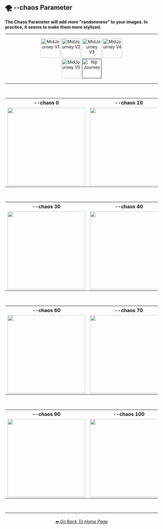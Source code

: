 <h2>🌪 --chaos Parameter</h2>
<b>The Chaos Parameter will add more "randomness" to your images. In practice, it seems to make them more stylized.</b>
<br>

<hr><!--------------->

<div align="center">

[<img src="F://GitHubRepo/MidJourney-Styles-and-Keywords-Reference/Images/Repo_Parts/Buttons/Version_Buttons/button_version_V1_inactive.webp?raw=true" alt="MidJourney V1" height="64" />](F://GitHubRepo/MidJourney-Styles-and-Keywords-Reference/Pages/MJ_V1/Comparison_Pages/Parameters/Chaos_Comparison.md)
[<img src="F://GitHubRepo/MidJourney-Styles-and-Keywords-Reference/Images/Repo_Parts/Buttons/Version_Buttons/button_version_V2_inactive.webp?raw=true" alt="MidJourney V2" height="64" />](F://GitHubRepo/MidJourney-Styles-and-Keywords-Reference/Pages/MJ_V2/Comparison_Pages/Parameters/Chaos_Comparison.md)
[<img src="F://GitHubRepo/MidJourney-Styles-and-Keywords-Reference/Images/Repo_Parts/Buttons/Version_Buttons/button_version_V3_inactive.webp?raw=true" alt="MidJourney V3" height="64" />](F://GitHubRepo/MidJourney-Styles-and-Keywords-Reference/Pages/MJ_V3/Comparison_Pages/Parameters/Chaos_Comparison.md)
[<img src="F://GitHubRepo/MidJourney-Styles-and-Keywords-Reference/Images/Repo_Parts/Buttons/Version_Buttons/button_version_V4_inactive.webp?raw=true" alt="MidJourney V4" height="64" />](F://GitHubRepo/MidJourney-Styles-and-Keywords-Reference/Pages/MJ_V4/Comparison_Pages/Parameters/Chaos_Comparison/Chaos_Comparison.md)
<br>
[<img src="F://GitHubRepo/MidJourney-Styles-and-Keywords-Reference/Images/Repo_Parts/Buttons/Version_Buttons/button_version_V5_Alpha_inactive_half.webp?raw=true" alt="MidJourney V5" height="64" />](F://GitHubRepo/MidJourney-Styles-and-Keywords-Reference/Pages/MJ_V5/Comparison_Pages/Parameters/Chaos_Comparison.md)
[<img src="F://GitHubRepo/MidJourney-Styles-and-Keywords-Reference/Images/Repo_Parts/Buttons/Version_Buttons/button_version_niji_active_half.webp?raw=true" alt="Niji Journey" height="64" />]()

</div>

<hr>
<br>

<div align="center">

<table>
	<tr align=center valign=middle>
		<th>--chaos 0</th>
		<th>--chaos 10</th>
		<th>--chaos 20</th>
	</tr>
	<tr align=center valign=middle>
		<td>
			<img src="F://GitHubRepo/MidJourney-Styles-and-Keywords-Reference/Images/Niji_Journey/Niji_V4/Comparison_Page_Images/Chaos_Comparison/Anime_chaos_0.webp?raw=true" width="256" />
		</td>
		<td>
			<img src="F://GitHubRepo/MidJourney-Styles-and-Keywords-Reference/Images/Niji_Journey/Niji_V4/Comparison_Page_Images/Chaos_Comparison/Anime_chaos_10.webp?raw=true" width="256" />
		</td>
		<td>
			<img src="F://GitHubRepo/MidJourney-Styles-and-Keywords-Reference/Images/Niji_Journey/Niji_V4/Comparison_Page_Images/Chaos_Comparison/Anime_chaos_20.webp?raw=true" width="256" />
		</td>
	</tr>
</table>

<br>

<table>
	<tr align=center valign=middle>
		<th>--chaos 30</th>
		<th>--chaos 40</th>
		<th>--chaos 50</th>
	</tr>
	<tr align=center valign=middle>
		<td>
			<img src="F://GitHubRepo/MidJourney-Styles-and-Keywords-Reference/Images/Niji_Journey/Niji_V4/Comparison_Page_Images/Chaos_Comparison/Anime_chaos_30.webp?raw=true" width="256" />
		</td>
		<td>
			<img src="F://GitHubRepo/MidJourney-Styles-and-Keywords-Reference/Images/Niji_Journey/Niji_V4/Comparison_Page_Images/Chaos_Comparison/Anime_chaos_40.webp?raw=true" width="256" />
		</td>
		<td>
			<img src="F://GitHubRepo/MidJourney-Styles-and-Keywords-Reference/Images/Niji_Journey/Niji_V4/Comparison_Page_Images/Chaos_Comparison/Anime_chaos_50.webp?raw=true" width="256" />
		</td>
	</tr>
</table>

<br>

<table>
	<tr align=center valign=middle>
		<th>--chaos 60</th>
		<th>--chaos 70</th>
		<th>--chaos 80</th>
	</tr>
	<tr align=center valign=middle>
		<td>
			<img src="F://GitHubRepo/MidJourney-Styles-and-Keywords-Reference/Images/Niji_Journey/Niji_V4/Comparison_Page_Images/Chaos_Comparison/Anime_chaos_60.webp?raw=true" width="256" />
		</td>
		<td>
			<img src="F://GitHubRepo/MidJourney-Styles-and-Keywords-Reference/Images/Niji_Journey/Niji_V4/Comparison_Page_Images/Chaos_Comparison/Anime_chaos_70.webp?raw=true" width="256" />
		</td>
		<td>
			<img src="F://GitHubRepo/MidJourney-Styles-and-Keywords-Reference/Images/Niji_Journey/Niji_V4/Comparison_Page_Images/Chaos_Comparison/Anime_chaos_80.webp?raw=true" width="256" />
		</td>
	</tr>
</table>

<br>

<table>
	<tr align=center valign=middle>
		<th>--chaos 90</th>
		<th>--chaos 100</th>
	</tr>
	<tr align=center valign=middle>
		<td>
			<img src="F://GitHubRepo/MidJourney-Styles-and-Keywords-Reference/Images/Niji_Journey/Niji_V4/Comparison_Page_Images/Chaos_Comparison/Anime_chaos_90.webp?raw=true" width="256" />
		</td>
		<td>
			<img src="F://GitHubRepo/MidJourney-Styles-and-Keywords-Reference/Images/Niji_Journey/Niji_V4/Comparison_Page_Images/Chaos_Comparison/Anime_chaos_100.webp?raw=true" width="256" />
		</td>
	</tr>
</table>

</div>

<br>

<hr><!--------------->
<div align="center">
<h6><a href="F://GitHubRepo/MidJourney-Styles-and-Keywords-Reference/README.md">⬅ Go Back To Home Page</a></h6>
</div>
